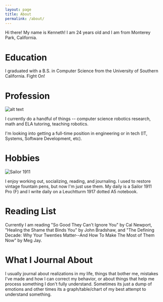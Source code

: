 ```yaml
---
layout: page
title: About
permalink: /about/
---
```


Hi there! My name is Kenneth! I am 24 years old and I am from Monterey Park, California.

# Education 

I graduated with a B.S. in Computer Science from the University of Southern California. Fight On!

# Profession
![alt text](image-2.png)

I currently do a handful of things -- computer science robotics research, math and ELA tutoring, teaching robotics.

I'm looking into getting a full-time position in engineering or in tech (IT, Systems, Software Development, etc).

# Hobbies
![Sailor 1911](IMG_5152.jpeg)

I enjoy working out, socializing, reading, and journaling. I used to restore vintage fountain pens, but now I'm just use them. My daily is a Sailor 1911 Pro (F) and I write daily on a Leuchtturm 1917 dotted A5 notebook.

# Reading List
Currently I am reading "So Good They Can't Ignore You" by Cal Newport, "Healing the Shame that Binds You" by John Bradshaw, and "The Defining Decade: Why Your Twenties Matter--And How To Make The Most of Them Now" by Meg Jay.

# What I Journal About
I usually journal about realizations in my life, things that bother me, mistakes I've made and how I can correct my behavior, or about things that help me process something I don't fully understand. Sometimes its just a dump of emotions and other times its a graph/table/chart of my best attempt to understand something.
